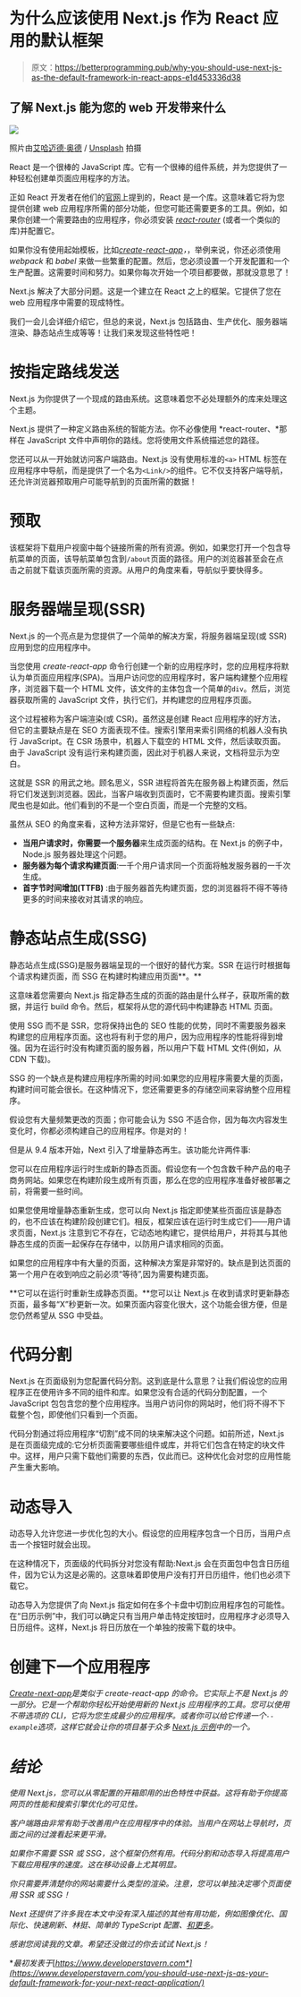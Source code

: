 # 为什么应该使用 Next.js 作为 React 应用的默认框架

> 原文：<https://betterprogramming.pub/why-you-should-use-next-js-as-the-default-framework-in-react-apps-e1d453336d38>

## 了解 Next.js 能为您的 web 开发带来什么

![](img/877203e2737a7c98c09bdec37fff2fff.png)

照片由[艾哈迈德·奥德](https://unsplash.com/@aoddeh?utm_source=ghost&utm_medium=referral&utm_campaign=api-credit) / [Unsplash](https://unsplash.com/?utm_source=ghost&utm_medium=referral&utm_campaign=api-credit) 拍摄

React 是一个很棒的 JavaScript 库。它有一个很棒的组件系统，并为您提供了一种轻松创建单页面应用程序的方法。

正如 React 开发者在他们的[官网](https://reactjs.org/)上提到的，React 是一个库。这意味着它将为您提供创建 web 应用程序所需的部分功能，但您可能还需要更多的工具。例如，如果你创建一个需要路由的应用程序，你必须安装 [*react-router*](https://reactrouter.com/web/guides/quick-start) (或者一个类似的库)并配置它。

如果你没有使用起始模板，比如[*create-react-app*](https://create-react-app.dev/)*，*，举例来说，你还必须使用 *webpack* 和 *babel* 来做一些繁重的配置。然后，您必须设置一个开发配置和一个生产配置。这需要时间和努力。如果你每次开始一个项目都要做，那就没意思了！

Next.js 解决了大部分问题。这是一个建立在 React 之上的框架。它提供了您在 web 应用程序中需要的现成特性。

我们一会儿会详细介绍它，但总的来说，Next.js 包括路由、生产优化、服务器端渲染、静态站点生成等等！让我们来发现这些特性吧！

# 按指定路线发送

Next.js 为你提供了一个现成的路由系统。这意味着您不必处理额外的库来处理这个主题。

Next.js 提供了一种定义路由系统的智能方法。你不必像使用 *react-router、*那样在 JavaScript 文件中声明你的路线。您将使用文件系统描述您的路径。

您还可以从一开始就访问客户端路由。Next.js 没有使用标准的`<a>` HTML 标签在应用程序中导航，而是提供了一个名为`<Link/>`的组件。它不仅支持客户端导航，还允许浏览器预取用户可能导航到的页面所需的数据！

# 预取

该框架将下载用户视窗中每个链接所需的所有资源。例如，如果您打开一个包含导航菜单的页面，该导航菜单包含到`/about`页面的路径。用户的浏览器甚至会在点击之前就下载该页面所需的资源。从用户的角度来看，导航似乎要快得多。

# 服务器端呈现(SSR)

Next.js 的一个亮点是为您提供了一个简单的解决方案，将服务器端呈现(或 SSR)应用到您的应用程序中。

当您使用 *create-react-app* 命令行创建一个新的应用程序时，您的应用程序将默认为单页面应用程序(SPA)。当用户访问您的应用程序时，客户端构建整个应用程序，浏览器下载一个 HTML 文件，该文件的主体包含一个简单的`div`。然后，浏览器获取所需的 JavaScript 文件，执行它们，并构建您的应用程序页面。

这个过程被称为客户端渲染(或 CSR)。虽然这是创建 React 应用程序的好方法，但它的主要缺点是在 SEO 方面表现不佳。搜索引擎用来索引网络的机器人没有执行 JavaScript。在 CSR 场景中，机器人下载空的 HTML 文件，然后读取页面。由于 JavaScript 没有运行来构建页面，因此对于机器人来说，文档将显示为空白。

这就是 SSR 的用武之地。顾名思义，SSR 进程将首先在服务器上构建页面，然后将它们发送到浏览器。因此，当客户端收到页面时，它不需要构建页面。搜索引擎爬虫也是如此。他们看到的不是一个空白页面，而是一个完整的文档。

虽然从 SEO 的角度来看，这种方法非常好，但是它也有一些缺点:

*   **当用户请求时，你需要一个服务器**来生成页面的结构。在 Next.js 的例子中，Node.js 服务器处理这个问题。
*   **服务器为每个请求构建页面**:一千个用户请求同一个页面将触发服务器的一千次生成。
*   **首字节时间增加(TTFB)** :由于服务器首先构建页面，您的浏览器将不得不等待更多的时间来接收对其请求的响应。

# 静态站点生成(SSG)

静态站点生成(SSG)是服务器端呈现的一个很好的替代方案。SSR 在运行时根据每个请求构建页面，而 SSG 在构建时构建应用页面**。**

这意味着您需要向 Next.js 指定静态生成的页面的路由是什么样子，获取所需的数据，并运行 build 命令。然后，框架将从您的源代码中构建静态 HTML 页面。

使用 SSG 而不是 SSR，您将保持出色的 SEO 性能的优势，同时不需要服务器来构建您的应用程序页面。这也将有利于您的用户，因为应用程序的性能将得到增强。因为在运行时没有构建页面的服务器，所以用户下载 HTML 文件(例如，从 CDN 下载)。

SSG 的一个缺点是构建应用程序所需的时间:如果您的应用程序需要大量的页面，构建时间可能会很长。在这种情况下，您还需要更多的存储空间来容纳整个应用程序。

假设您有大量频繁更改的页面；你可能会认为 SSG 不适合你，因为每次内容发生变化时，你都必须构建自己的应用程序。你是对的！

但是从 9.4 版本开始，Next 引入了增量静态再生。该功能允许两件事:

您可以在应用程序运行时生成新的静态页面。假设您有一个包含数千种产品的电子商务网站。如果您在构建阶段生成所有页面，那么在您的应用程序准备好被部署之前，将需要一些时间。

如果您使用增量静态重新生成，您可以向 Next.js 指定即使某些页面应该是静态的，也不应该在构建阶段创建它们。相反，框架应该在运行时生成它们——用户请求页面，Next.js 注意到它不存在，它动态地构建它，提供给用户，并将其与其他静态生成的页面一起保存在存储中，以防用户请求相同的页面。

如果您的应用程序中有大量的页面，这种解决方案是非常好的。缺点是到达页面的第一个用户在收到响应之前必须“等待”,因为需要构建页面。

**它可以在运行时重新生成静态页面。**您可以让 Next.js 在收到请求时更新静态页面，最多每“X”秒更新一次。如果页面内容变化很大，这个功能会很方便，但是您仍然希望从 SSG 中受益。

# 代码分割

Next.js 在页面级别为您配置代码分割。这到底是什么意思？让我们假设您的应用程序正在使用许多不同的组件和库。如果您没有合适的代码分割配置，一个 JavaScript 包包含您的整个应用程序。当用户访问你的网站时，他们将不得不下载整个包，即使他们只看到一个页面。

代码分割通过将应用程序“切割”成不同的块来解决这个问题。如前所述，Next.js 是在页面级完成的:它分析页面需要哪些组件或库，并将它们包含在特定的块文件中。这样，用户只需下载他们需要的东西，仅此而已。这种优化会对您的应用性能产生重大影响。

# 动态导入

动态导入允许您进一步优化包的大小。假设您的应用程序包含一个日历，当用户点击一个按钮时就会出现。

在这种情况下，页面级的代码拆分对您没有帮助:Next.js 会在页面包中包含日历组件，因为它认为这是必需的。这意味着即使用户没有打开日历组件，他们也必须下载它。

动态导入为您提供了向 Next.js 指定如何在多个卡盘中切割应用程序包的可能性。在“日历示例”中，我们可以确定只有当用户单击特定按钮时，应用程序才必须导入日历组件。这样，Next.js 将日历放在一个单独的按需下载的块中。

# 创建下一个应用程序

[*Create-next-app*](https://nextjs.org/docs/getting-started#setup)*是类似于 *create-react-app* 的命令。它实际上不是 Next.js 的一部分。它是一个帮助你轻松开始使用新的 Next.js 应用程序的工具。您可以使用不带选项的 CLI，它将为您生成最少的应用程序。或者你可以给它传递一个`--example`选项，这样它就会让你的项目基于众多 [Next.js 示例](https://github.com/vercel/next.js/tree/canary/examples)中的一个。*

# *结论*

*使用 Next.js，您可以从零配置的开箱即用的出色特性中获益。这将有助于你提高网页的性能和搜索引擎优化的可见性。*

*客户端路由非常有助于改善用户在应用程序中的体验。当用户在网站上导航时，页面之间的过渡看起来更平滑。*

*如果你不需要 SSR 或 SSG，这个框架仍然有用。代码分割和动态导入将提高用户下载应用程序的速度。这在移动设备上尤其明显。*

*你只需要弄清楚你的网站需要什么类型的渲染。注意，您可以单独决定哪个页面使用 SSR 或 SSG！*

*Next 还提供了许多我在本文中没有深入描述的其他有用功能，例如图像优化、国际化、快速刷新、林挺、简单的 TypeScript 配置、[和更多](https://nextjs.org/docs/getting-started)。*

*感谢您阅读我的文章。希望还没做过的你去试试 Next.js！*

**最初发表于*[*https://www.developerstavern.com*](https://www.developerstavern.com/you-should-use-next-js-as-your-default-framework-for-your-next-react-application/)*